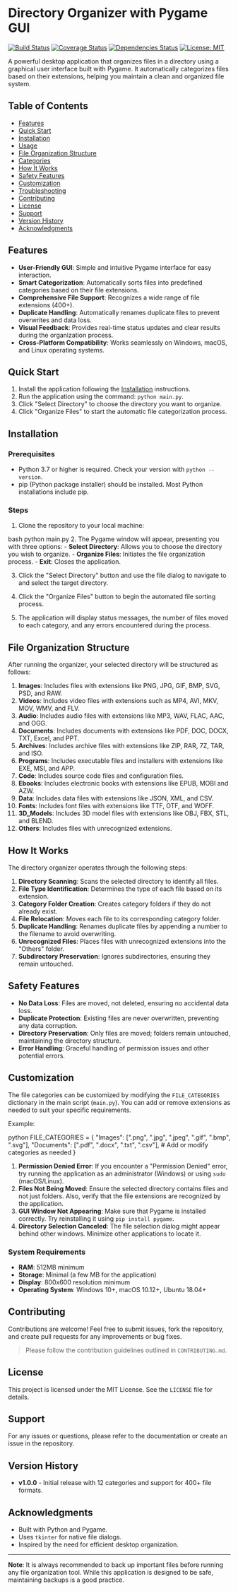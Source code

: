 
# Directory Organizer with Pygame GUI

[![Build Status](https://img.shields.io/badge/build-passing-brightgreen.svg)](https://example.com/build)
[![Coverage Status](https://img.shields.io/badge/coverage-90%25-brightgreen.svg)](https://example.com/coverage)
[![Dependencies Status](https://img.shields.io/badge/dependencies-up%20to%20date-brightgreen.svg)](https://example.com/dependencies)
[![License: MIT](https://img.shields.io/badge/License-MIT-yellow.svg)](https://opensource.org/licenses/MIT)

A powerful desktop application that organizes files in a directory using a graphical user interface built with Pygame. It automatically categorizes files based on their extensions, helping you maintain a clean and organized file system.

## Table of Contents

- [Features](#features)
- [Quick Start](#quick-start)
- [Installation](#installation)
- [Usage](#usage)
- [File Organization Structure](#file-organization-structure)
- [Categories](#categories)
- [How It Works](#how-it-works)
- [Safety Features](#safety-features)
- [Customization](#customization)
- [Troubleshooting](#troubleshooting)
- [Contributing](#contributing)
- [License](#license)
- [Support](#support)
- [Version History](#version-history)
- [Acknowledgments](#acknowledgments)

## Features

- **User-Friendly GUI**: Simple and intuitive Pygame interface for easy interaction.
- **Smart Categorization**: Automatically sorts files into predefined categories based on their file extensions.
- **Comprehensive File Support**: Recognizes a wide range of file extensions (400+).
- **Duplicate Handling**: Automatically renames duplicate files to prevent overwrites and data loss.
- **Visual Feedback**: Provides real-time status updates and clear results during the organization process.
- **Cross-Platform Compatibility**: Works seamlessly on Windows, macOS, and Linux operating systems.

## Quick Start

1.  Install the application following the [Installation](#installation) instructions.
2.  Run the application using the command: `python main.py`.
3.  Click "Select Directory" to choose the directory you want to organize.
4.  Click "Organize Files" to start the automatic file categorization process.

## Installation

### Prerequisites

- Python 3.7 or higher is required.  Check your version with `python --version`.
- pip (Python package installer) should be installed.  Most Python installations include pip.

### Steps

1. Clone the repository to your local machine:

bash
python main.py
2.  The Pygame window will appear, presenting you with three options:
    -   **Select Directory**: Allows you to choose the directory you wish to organize.
    -   **Organize Files**: Initiates the file organization process.
    -   **Exit**: Closes the application.

3.  Click the "Select Directory" button and use the file dialog to navigate to and select the target directory.

4.  Click the "Organize Files" button to begin the automated file sorting process.

5.  The application will display status messages, the number of files moved to each category, and any errors encountered during the process.

## File Organization Structure

After running the organizer, your selected directory will be structured as follows:

1.  **Images**: Includes files with extensions like PNG, JPG, GIF, BMP, SVG, PSD, and RAW.
2.  **Videos**: Includes video files with extensions such as MP4, AVI, MKV, MOV, WMV, and FLV.
3.  **Audio**: Includes audio files with extensions like MP3, WAV, FLAC, AAC, and OGG.
4.  **Documents**: Includes documents with extensions like PDF, DOC, DOCX, TXT, Excel, and PPT.
5.  **Archives**: Includes archive files with extensions like ZIP, RAR, 7Z, TAR, and ISO.
6.  **Programs**: Includes executable files and installers with extensions like EXE, MSI, and APP.
7.  **Code**: Includes source code files and configuration files.
8.  **Ebooks**: Includes electronic books with extensions like EPUB, MOBI and AZW.
9.  **Data**: Includes data files with extensions like JSON, XML, and CSV.
10. **Fonts**: Includes font files with extensions like TTF, OTF, and WOFF.
11. **3D_Models**: Includes 3D model files with extensions like OBJ, FBX, STL, and BLEND.
12. **Others**: Includes files with unrecognized extensions.

## How It Works

The directory organizer operates through the following steps:

1.  **Directory Scanning**: Scans the selected directory to identify all files.
2.  **File Type Identification**: Determines the type of each file based on its extension.
3.  **Category Folder Creation**: Creates category folders if they do not already exist.
4.  **File Relocation**: Moves each file to its corresponding category folder.
5.  **Duplicate Handling**: Renames duplicate files by appending a number to the filename to avoid overwriting.
6.  **Unrecognized Files**: Places files with unrecognized extensions into the "Others" folder.
7.  **Subdirectory Preservation**: Ignores subdirectories, ensuring they remain untouched.

## Safety Features

-   **No Data Loss**: Files are moved, not deleted, ensuring no accidental data loss.
-   **Duplicate Protection**: Existing files are never overwritten, preventing any data corruption.
-   **Directory Preservation**: Only files are moved; folders remain untouched, maintaining the directory structure.
-   **Error Handling**: Graceful handling of permission issues and other potential errors.

## Customization

The file categories can be customized by modifying the `FILE_CATEGORIES` dictionary in the main script (`main.py`). You can add or remove extensions as needed to suit your specific requirements.

Example:

python
FILE_CATEGORIES = {
    "Images": [".png", ".jpg", ".jpeg", ".gif", ".bmp", ".svg"],
    "Documents": [".pdf", ".docx", ".txt", ".csv"],
    # Add or modify categories as needed
}
1.  **Permission Denied Error**: If you encounter a "Permission Denied" error, try running the application as an administrator (Windows) or using `sudo` (macOS/Linux).
2.  **Files Not Being Moved**: Ensure the selected directory contains files and not just folders.  Also, verify that the file extensions are recognized by the application.
3.  **GUI Window Not Appearing**: Make sure that Pygame is installed correctly.  Try reinstalling it using `pip install pygame`.
4.  **Directory Selection Canceled**: The file selection dialog might appear behind other windows. Minimize other applications to locate it.

### System Requirements

-   **RAM**: 512MB minimum
-   **Storage**: Minimal (a few MB for the application)
-   **Display**: 800x600 resolution minimum
-   **Operating System**: Windows 10+, macOS 10.12+, Ubuntu 18.04+

## Contributing

Contributions are welcome! Feel free to submit issues, fork the repository, and create pull requests for any improvements or bug fixes.

> Please follow the contribution guidelines outlined in `CONTRIBUTING.md`.

## License

This project is licensed under the MIT License. See the `LICENSE` file for details.

## Support

For any issues or questions, please refer to the documentation or create an issue in the repository.

## Version History

-   **v1.0.0** - Initial release with 12 categories and support for 400+ file formats.

## Acknowledgments

-   Built with Python and Pygame.
-   Uses `tkinter` for native file dialogs.
-   Inspired by the need for efficient desktop organization.

---

**Note**: It is always recommended to back up important files before running any file organization tool. While this application is designed to be safe, maintaining backups is a good practice.
